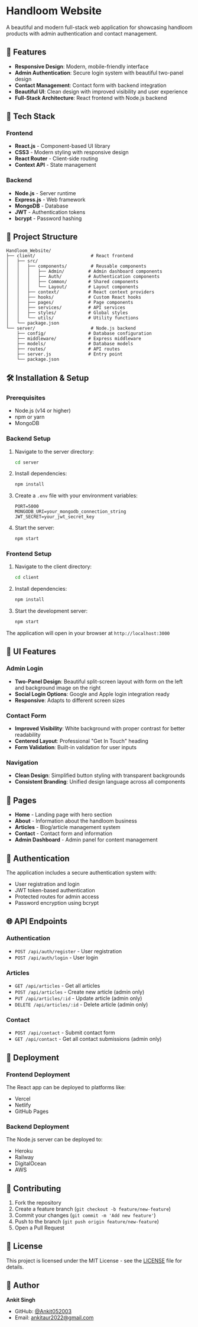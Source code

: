 # Handloom Website

A beautiful and modern full-stack web application for showcasing handloom products with admin authentication and contact management.

## 🌟 Features

- **Responsive Design**: Modern, mobile-friendly interface
- **Admin Authentication**: Secure login system with beautiful two-panel design
- **Contact Management**: Contact form with backend integration
- **Beautiful UI**: Clean design with improved visibility and user experience
- **Full-Stack Architecture**: React frontend with Node.js backend

## 🚀 Tech Stack

### Frontend
- **React.js** - Component-based UI library
- **CSS3** - Modern styling with responsive design
- **React Router** - Client-side routing
- **Context API** - State management

### Backend
- **Node.js** - Server runtime
- **Express.js** - Web framework
- **MongoDB** - Database
- **JWT** - Authentication tokens
- **bcrypt** - Password hashing

## 📁 Project Structure

```
Handloom_Website/
├── client/                     # React frontend
│   ├── src/
│   │   ├── components/         # Reusable components
│   │   │   ├── Admin/         # Admin dashboard components
│   │   │   ├── Auth/          # Authentication components
│   │   │   ├── Common/        # Shared components
│   │   │   └── Layout/        # Layout components
│   │   ├── context/           # React context providers
│   │   ├── hooks/             # Custom React hooks
│   │   ├── pages/             # Page components
│   │   ├── services/          # API services
│   │   ├── styles/            # Global styles
│   │   └── utils/             # Utility functions
│   └── package.json
└── server/                     # Node.js backend
    ├── config/                # Database configuration
    ├── middleware/            # Express middleware
    ├── models/                # Database models
    ├── routes/                # API routes
    ├── server.js              # Entry point
    └── package.json
```

## 🛠️ Installation & Setup

### Prerequisites
- Node.js (v14 or higher)
- npm or yarn
- MongoDB

### Backend Setup
1. Navigate to the server directory:
   ```bash
   cd server
   ```

2. Install dependencies:
   ```bash
   npm install
   ```

3. Create a `.env` file with your environment variables:
   ```env
   PORT=5000
   MONGODB_URI=your_mongodb_connection_string
   JWT_SECRET=your_jwt_secret_key
   ```

4. Start the server:
   ```bash
   npm start
   ```

### Frontend Setup
1. Navigate to the client directory:
   ```bash
   cd client
   ```

2. Install dependencies:
   ```bash
   npm install
   ```

3. Start the development server:
   ```bash
   npm start
   ```

The application will open in your browser at `http://localhost:3000`

## 🎨 UI Features

### Admin Login
- **Two-Panel Design**: Beautiful split-screen layout with form on the left and background image on the right
- **Social Login Options**: Google and Apple login integration ready
- **Responsive**: Adapts to different screen sizes

### Contact Form
- **Improved Visibility**: White background with proper contrast for better readability
- **Centered Layout**: Professional "Get In Touch" heading
- **Form Validation**: Built-in validation for user inputs

### Navigation
- **Clean Design**: Simplified button styling with transparent backgrounds
- **Consistent Branding**: Unified design language across all components

## 📱 Pages

- **Home** - Landing page with hero section
- **About** - Information about the handloom business
- **Articles** - Blog/article management system
- **Contact** - Contact form and information
- **Admin Dashboard** - Admin panel for content management

## 🔐 Authentication

The application includes a secure authentication system with:
- User registration and login
- JWT token-based authentication
- Protected routes for admin access
- Password encryption using bcrypt

## 🌐 API Endpoints

### Authentication
- `POST /api/auth/register` - User registration
- `POST /api/auth/login` - User login

### Articles
- `GET /api/articles` - Get all articles
- `POST /api/articles` - Create new article (admin only)
- `PUT /api/articles/:id` - Update article (admin only)
- `DELETE /api/articles/:id` - Delete article (admin only)

### Contact
- `POST /api/contact` - Submit contact form
- `GET /api/contact` - Get all contact submissions (admin only)

## 🚀 Deployment

### Frontend Deployment
The React app can be deployed to platforms like:
- Vercel
- Netlify
- GitHub Pages

### Backend Deployment
The Node.js server can be deployed to:
- Heroku
- Railway
- DigitalOcean
- AWS

## 🤝 Contributing

1. Fork the repository
2. Create a feature branch (`git checkout -b feature/new-feature`)
3. Commit your changes (`git commit -m 'Add new feature'`)
4. Push to the branch (`git push origin feature/new-feature`)
5. Open a Pull Request

## 📄 License

This project is licensed under the MIT License - see the [LICENSE](LICENSE) file for details.

## 👥 Author

**Ankit Singh**
- GitHub: [@Ankit052003]((https://github.com/Ankit052003/Handloom-Traditional-Weaving))
- Email: ankitaur2022@gmail.com


